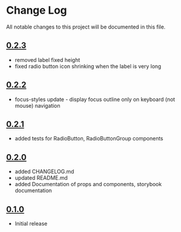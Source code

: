 # Change Log

All notable changes to this project will be documented in this file.

## [0.2.3](https://github.com/code-dot-org/code-dot-org/pull/59444)

* removed label fixed height
* fixed radio button icon shrinking when the label is very long

## [0.2.2](https://github.com/code-dot-org/code-dot-org/pull/)

* focus-styles update - display focus outline only on keyboard (not mouse) navigation

## [0.2.1](https://github.com/code-dot-org/code-dot-org/pull/53580)

* added tests for RadioButton, RadioButtonGroup components

## [0.2.0](https://github.com/code-dot-org/code-dot-org/pull/52754)

* added CHANGELOG.md
* updated README.md
* added Documentation of props and components, storybook documentation

## [0.1.0](https://github.com/code-dot-org/code-dot-org/pull/52335)

* Initial release